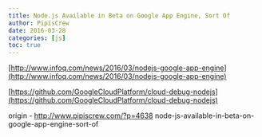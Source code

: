 ```yaml
---
title: Node.js Available in Beta on Google App Engine, Sort Of
author: PipisCrew
date: 2016-03-28
categories: [js]
toc: true
---
```


[http://www.infoq.com/news/2016/03/nodejs-google-app-engine](http://www.infoq.com/news/2016/03/nodejs-google-app-engine)

[https://github.com/GoogleCloudPlatform/cloud-debug-nodejs](https://github.com/GoogleCloudPlatform/cloud-debug-nodejs)

origin - http://www.pipiscrew.com/?p=4638 node-js-available-in-beta-on-google-app-engine-sort-of